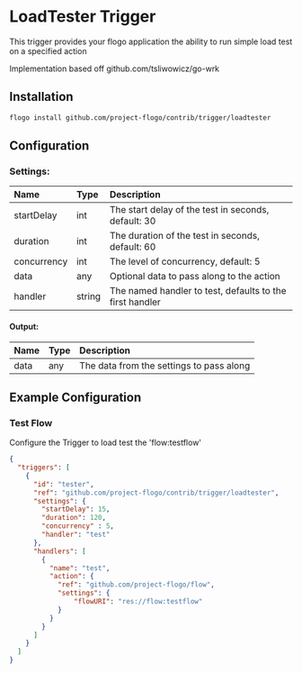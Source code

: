 <!--
title: LoadTester
weight: 4706
-->
# LoadTester Trigger
This trigger provides your flogo application the ability to run simple load test on a specified action

Implementation based off github.com/tsliwowicz/go-wrk

## Installation

```bash
flogo install github.com/project-flogo/contrib/trigger/loadtester
```

## Configuration    

###  Settings:
| Name        | Type   | Description
|:---         | :---   | :---     
| startDelay  | int    | The start delay of the test in seconds, default: 30
| duration    | int    | The duration of the test in seconds, default: 60
| concurrency | int    | The level of concurrency, default: 5
| data        | any    | Optional data to pass along to the action
| handler     | string | The named handler to test, defaults to the first handler

#### Output:
| Name  | Type | Description
|:---   | :--- | :---     
| data  | any  | The data from the settings to pass along

## Example Configuration

### Test Flow
Configure the Trigger to load test the 'flow:testflow'

```json
{
  "triggers": [
    {
      "id": "tester",
      "ref": "github.com/project-flogo/contrib/trigger/loadtester",
      "settings": {
        "startDelay": 15,
        "duration": 120,
        "concurrency" : 5,
        "handler": "test"
      },
      "handlers": [
        {
          "name": "test",
          "action": {
            "ref": "github.com/project-flogo/flow",
            "settings": {
                "flowURI": "res://flow:testflow"
            }       
          }
        }
      ]
    }
  ]
}
`````